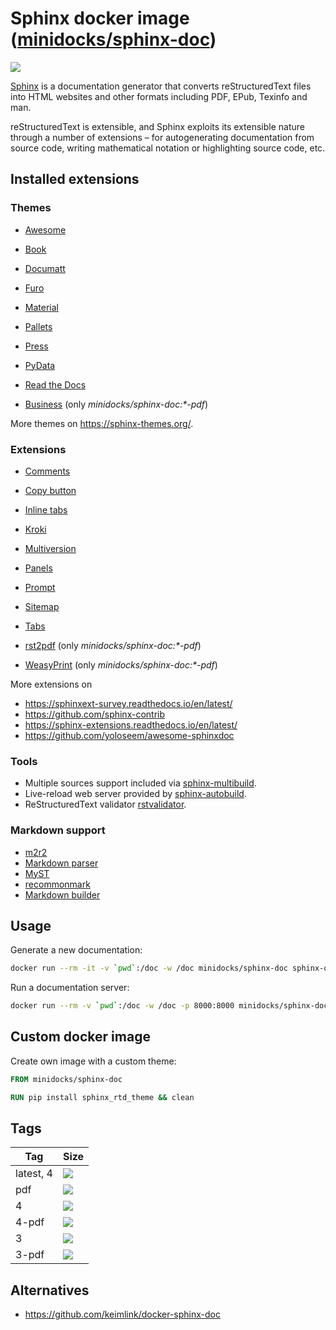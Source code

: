 Sphinx docker image ([minidocks/sphinx-doc](https://hub.docker.com/r/minidocks/sphinx-doc))
===========================================================================================

![](https://upload.wikimedia.org/wikipedia/en/d/dc/Sphinx_Python_Documentation_Logo.png)

[Sphinx](https://www.sphinx-doc.org/) is a documentation generator that converts
reStructuredText files into HTML websites and other formats including PDF, EPub,
Texinfo and man.

reStructuredText is extensible, and Sphinx exploits its extensible nature
through a number of extensions – for autogenerating documentation from source
code, writing mathematical notation or highlighting source code, etc.

Installed extensions
--------------------

### Themes

-   [Awesome](https://sphinxawesome.xyz)
-   [Book](https://sphinx-book-theme.readthedocs.io/en/latest)
-   [Documatt](https://gitlab.com/documatt/sphinx-themes)
-   [Furo](https://pradyunsg.me/furo)
-   [Material](https://github.com/bashtage/sphinx-material)
-   [Pallets](https://github.com/pallets/pallets-sphinx-themes)
-   [Press](https://schettino72.github.io/sphinx_press_site)
-   [PyData](https://pydata-sphinx-theme.readthedocs.io/en/latest/index.html)
-   [Read the Docs](https://github.com/rtfd/sphinx_rtd_theme)

-   [Business](https://github.com/Nekmo/sphinx-business-theme) (only
    *minidocks/sphinx-doc:\*-pdf*)

More themes on https://sphinx-themes.org/.

### Extensions

-   [Comments](https://sphinx-comments.readthedocs.io/en/latest/)
-   [Copy button](https://sphinx-copybutton.readthedocs.io/en/latest/)
-   [Inline tabs](https://sphinx-inline-tabs.readthedocs.io)
-   [Kroki](https://github.com/sphinx-contrib/kroki)
-   [Multiversion](https://github.com/Holzhaus/sphinx-multiversion)
-   [Panels](https://sphinx-panels.readthedocs.io/en/latest/)
-   [Prompt](http://sbrunner.github.io/sphinx-prompt/)
-   [Sitemap](https://github.com/jdillard/sphinx-sitemap)
-   [Tabs](https://github.com/executablebooks/sphinx-tabs)

-   [rst2pdf](https://rst2pdf.org/) (only *minidocks/sphinx-doc:\*-pdf*)
-   [WeasyPrint](https://procrastinator.nerv-project.eu/nerv-project/sphinx_weasyprint_builder)
    (only *minidocks/sphinx-doc:\*-pdf*)

More extensions on

- https://sphinxext-survey.readthedocs.io/en/latest/
- https://github.com/sphinx-contrib
- https://sphinx-extensions.readthedocs.io/en/latest/
- https://github.com/yoloseem/awesome-sphinxdoc

### Tools

-   Multiple sources support included via
    [sphinx-multibuild](https://github.com/rowanG077/sphinx-multibuild).
-   Live-reload web server provided by
    [sphinx-autobuild](https://github.com/GaretJax/sphinx-autobuild).
-   ReStructuredText validator
    [rstvalidator](https://github.com/andrewp-as-is/rstvalidator.py).

### Markdown support

-   [m2r2](https://github.com/crossnox/m2r2)
-   [Markdown parser](https://github.com/codejamninja/sphinx-markdown-parser)
-   [MyST](https://myst-parser.readthedocs.io/en/latest/index.html)
-   [recommonmark](https://recommonmark.readthedocs.io)
-   [Markdown builder](https://github.com/codejamninja/sphinx-markdown-builder)

Usage
-----

Generate a new documentation:

```bash
docker run --rm -it -v `pwd`:/doc -w /doc minidocks/sphinx-doc sphinx-quickstart .
```

Run a documentation server:

```bash
docker run --rm -v `pwd`:/doc -w /doc -p 8000:8000 minidocks/sphinx-doc sphinx-autobuild -H 0.0.0.0 . _build/
```

Custom docker image
-------------------

Create own image with a custom theme:

```dockerfile
FROM minidocks/sphinx-doc

RUN pip install sphinx_rtd_theme && clean
```

Tags
----

| Tag       | Size                                                                            |
|-----------|---------------------------------------------------------------------------------|
| latest, 4 | ![](https://images.microbadger.com/badges/image/minidocks/sphinx-doc.svg)       |
| pdf       | ![](https://images.microbadger.com/badges/image/minidocks/sphinx-doc:pdf.svg)   |
| 4         | ![](https://images.microbadger.com/badges/image/minidocks/sphinx-doc:4.svg)       |
| 4-pdf     | ![](https://images.microbadger.com/badges/image/minidocks/sphinx-doc:4-pdf.svg)   |
| 3         | ![](https://images.microbadger.com/badges/image/minidocks/sphinx-doc:3.svg)     |
| 3-pdf     | ![](https://images.microbadger.com/badges/image/minidocks/sphinx-doc:3-pdf.svg) |

Alternatives
------------

-   https://github.com/keimlink/docker-sphinx-doc
